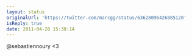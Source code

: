 ```yaml
---
layout: status
originalUrl: 'https://twitter.com/marcgg/status/63628096426885120'
isReply: true
date: 2011-04-28 15:38:14
---
```


@sebastiennoury &lt;3
